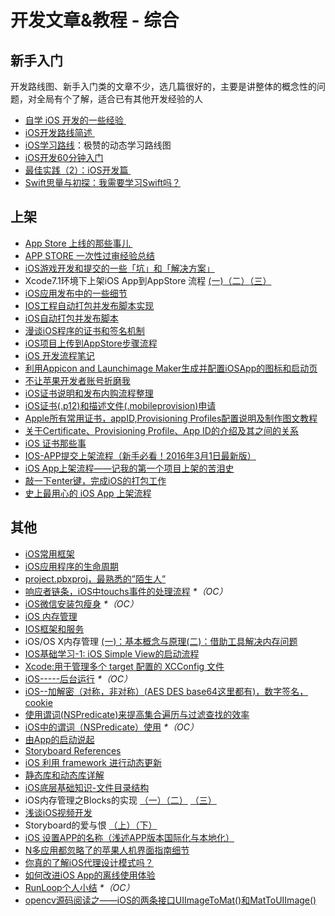 # 开发文章&教程 - 综合
## 新手入门
开发路线图、新手入门类的文章不少，选几篇很好的，主要是讲整体的概念性的问题，对全局有个了解，适合已有其他开发经验的人
- [自学 iOS 开发的一些经验 ][1]
- [iOS开发路线简述 ][2]
- [iOS学习路线][3]：极赞的动态学习路线图
- [iOS开发60分钟入门][4]
- [最佳实践（2）：iOS开发篇 ][5]
- [Swift思量与初探：我需要学习Swift吗？][6]

## 上架
- [App Store 上线的那些事儿 ][7]
- [APP STORE 一次性过审经验总结][8]
- [iOS游戏开发和提交的一些「坑」和「解决方案」][9]
- Xcode7.1环境下上架iOS App到AppStore 流程 [(一)][10][（二）][11][（三）][12]
- [iOS应用发布中的一些细节][13]
- [IOS工程自动打包并发布脚本实现][14]
- [iOS自动打包并发布脚本][15]
- [漫谈iOS程序的证书和签名机制][16]
- [iOS项目上传到AppStore步骤流程][17]
- [iOS 开发流程笔记][18]
- [利用Appicon and Launchimage Maker生成并配置iOSApp的图标和启动页][19]
- [不让苹果开发者账号折磨我][20]
- [iOS证书说明和发布内购流程整理][21]
- [iOS证书(.p12)和描述文件(.mobileprovision)申请][22]
- [Apple所有常用证书，appID,Provisioning Profiles配置说明及制作图文教程][23]
- [关于Certificate、Provisioning Profile、App ID的介绍及其之间的关系][24]
- [iOS 证书那些事][25]
- [IOS-APP提交上架流程（新手必看！2016年3月1日最新版）][26]
- [iOS App上架流程——记我的第一个项目上架的苦泪史][27]
- [敲一下enter键，完成iOS的打包工作][28]
- [史上最用心的 iOS App 上架流程][29]

## 其他
- [iOS常用框架][30]
- [iOS应用程序的生命周期][31]
- [project.pbxproj，最熟悉的”陌生人”][32]
- [响应者链条，iOS中touchs事件的处理流程][33] _\*（OC）_
- [iOS微信安装包瘦身][34] _\*（OC）_
- [iOS 内存管理][35]
- [IOS框架和服务][36]
- iOS/OS X内存管理 [(一)：基本概念与原理][37][(二)：借助工具解决内存问题][38]
- [IOS基础学习-1: iOS Simple View的启动流程][39]
- [Xcode:用于管理多个 target 配置的 XCConfig 文件][40]
- [iOS-----后台运行][41] _\*（OC）_
- [iOS--加解密（对称，非对称）(AES DES base64这里都有)，数字签名，cookie][42]
- [使用谓词(NSPredicate)来提高集合遍历与过滤查找的效率][43]
- [iOS中的谓词（NSPredicate）使用][44] _\*（OC）_
- [由App的启动说起][45]
- [Storyboard References][46]
- [iOS 利用 framework 进行动态更新][47]
- [静态库和动态库详解][48]
- [iOS底层基础知识-文件目录结构][49]
- iOS内存管理之Blocks的实现 [（一）][50][（二）][51] [（三）][52]
- [浅谈iOS视频开发][53]
- Storyboard的爱与恨 [（上）][54][（下）][55]
- [iOS 设置APP的名称（浅述APP版本国际化与本地化）][56]
- [N多应用都忽略了的苹果人机界面指南细节][57]
- [你真的了解iOS代理设计模式吗？][58]
- [如何改进iOS App的离线使用体验][59]
- [RunLoop个人小结][60] _\*（OC）_
- [opencv源码阅读之——iOS的两条接口UIImageToMat()和MatToUIImage()][61]


[1]:	http://limboy.me/ios/2014/12/31/learning-ios.html
[2]:	http://www.coderyi.com/archives/397
[3]:	http://ios.skyfox.org/route.html
[4]:	http://blog.csdn.net/a451493485/article/details/9364867
[5]:	http://ios.jobbole.com/81830/
[6]:	https://segmentfault.com/a/1190000004483254 "Swift思量与初探：我需要学习Swift吗？"
[7]:	http://wiki.jikexueyuan.com/project/app-store-refused/
[8]:	http://pmjane.com/post/app-store-ci-xing-guo-shen-jing-yan-zong-jie
[9]:	http://wuzhiwei.net/ios_dev_trap_and_solution/ "iOS游戏开发和提交的一些「坑」和「解决方案」"
[10]:	http://www.cnblogs.com/ChinaKingKong/p/4957682.html "Xcode7.1环境下上架iOS App到AppStore 流程 (Part 一)"
[11]:	http://www.cnblogs.com/ChinaKingKong/p/4964549.html
[12]:	http://www.cnblogs.com/ChinaKingKong/p/4964745.html
[13]:	http://www.cnblogs.com/daiweilai/p/4974394.html "iOS应用发布中的一些细节"
[14]:	http://blog.nswebfrog.com/2013/02/18/ios-automation/ "IOS工程自动打包并发布脚本实现"
[15]:	http://liumh.com/2015/11/25/ios-auto-archive-ipa/ "iOS自动打包并发布脚本"
[16]:	http://www.pchou.info/ios/2015/12/14/ios-certification-and-code-sign.html "漫谈iOS程序的证书和签名机制"
[17]:	http://www.cnblogs.com/jgCho/p/5089481.html "iOS项目上传到AppStore步骤流程"
[18]:	https://github.com/leecade/ios-dev-flow
[19]:	http://www.cnblogs.com/lidongxu/p/5114355.html "利用Appicon and Launchimage Maker生成并配置iOSApp的图标和启动页"
[20]:	http://www.jianshu.com/p/cb6c5f1c972b "不让苹果开发者账号折磨我"
[21]:	https://zilaiyedaren.github.io/blog/iOS%E8%AF%81%E4%B9%A6%E8%AF%B4%E6%98%8E%E5%92%8C%E5%8F%91%E5%B8%83%E5%86%85%E8%B4%AD%E6%B5%81%E7%A8%8B%E6%95%B4%E7%90%86/ "iOS证书说明和发布内购流程整理"
[22]:	https://zilaiyedaren.github.io/blog/iOS%E8%AF%81%E4%B9%A6(.p12)%E5%92%8C%E6%8F%8F%E8%BF%B0%E6%96%87%E4%BB%B6(.mobileprovision)%E7%94%B3%E8%AF%B7/ "iOS证书(.p12)和描述文件(.mobileprovision)申请"
[23]:	https://zilaiyedaren.github.io/blog/Apple%E6%89%80%E6%9C%89%E5%B8%B8%E7%94%A8%E8%AF%81%E4%B9%A6%EF%BC%8CappID,Provisioning%20Profiles%E9%85%8D%E7%BD%AE%E8%AF%B4%E6%98%8E%E5%8F%8A%E5%88%B6%E4%BD%9C%E5%9B%BE%E6%96%87%E6%95%99%E7%A8%8B/ "Apple所有常用证书，appID,Provisioning Profiles配置说明及制作图文教程"
[24]:	https://zilaiyedaren.github.io/blog/%E5%85%B3%E4%BA%8ECertificate%E3%80%81Provisioning%20Profile%E3%80%81App%20ID%E7%9A%84%E4%BB%8B%E7%BB%8D%E5%8F%8A%E5%85%B6%E4%B9%8B%E9%97%B4%E7%9A%84%E5%85%B3%E7%B3%BB/ "关于Certificate、Provisioning Profile、App ID的介绍及其之间的关系"
[25]:	http://www.cnblogs.com/wangyang1213/p/5209119.html "iOS 证书那些事"
[26]:	http://www.cnblogs.com/BK-12345/p/5232633.html "IOS-APP提交上架流程（新手必看！2016年3月1日最新版）"
[27]:	http://blog.treney.com/index.php/archives/ToAppStore.html
[28]:	http://www.jianshu.com/p/a6cc6d9346ed "敲一下enter键，完成iOS的打包工作"
[29]:	http://ios.jobbole.com/84643/
[30]:	http://www.jianshu.com/p/e7fc525f342d
[31]:	http://www.jianshu.com/p/aa50e5350852?utm_campaign=maleskine&utm_content=note&utm_medium=writer_share&utm_source=weibo
[32]:	http://www.olinone.com/?p=215
[33]:	http://www.cnblogs.com/suqiankun/p/4944042.html "响应者链条，iOS中touchs事件的处理流程。"
[34]:	https://mp.weixin.qq.com/s?__biz=MzAwNDY1ODY2OQ==&mid=207986417&idx=1&sn=77ea7d8e4f8ab7b59111e78c86ccfe66&scene=1&srcid=1024pgRuhHtElUqPlXjsizht&key=b410d3164f5f798e9752971b4cb76dd5efae6b5c2f1f10cbafd3573c6186c16ee60ce346711f7433ff6ab0d6aa974e3e&ascene=0&uin=MTQxOTU1ODg4MQ==&devicetype=iMac+MacBookPro11,5+OSX+OSX+10.11+build(15A284)&version=11020201&pass_ticket=h1CfhovWAS61j24tFYTljyTFl4r9BUlFON7H+Nl6hMV1ZpVN2kG4/LL6yxnDUjd9
[35]:	http://www.cnblogs.com/huangjianwu/p/4962772.html "iOS 内存管理"
[36]:	http://www.cnblogs.com/jgCho/p/4960048.html "IOS框架和服务"
[37]:	http://www.jianshu.com/p/1928b54e1253 "iOS/OS X内存管理(一)：基本概念与原理"
[38]:	http://www.jianshu.com/p/09c5141d4531 "iOS/OS X内存管理(二)：借助工具解决内存问题"
[39]:	http://www.admin85.com/u/mobile/ios/9443.html "IOS基础学习-1: iOS Simple View的启动流程"
[40]:	http://swift.gg/2015/12/01/xcode-xcconfig-files-for-managing-targets-configurations/ "Xcode:用于管理多个 target 配置的 XCConfig 文件"
[41]:	http://www.cnblogs.com/congli0220/p/5019945.html "iOS-----后台运行"
[42]:	http://www.jianshu.com/p/ac841b772c7a "iOS--加解密（对称，非对称）(AES DES base64这里都有)，数字签名，cookie"
[43]:	http://segmentfault.com/a/1190000004238379 "使用谓词(NSPredicate)来提高集合遍历与过滤查找的效率"
[44]:	http://www.jianshu.com/p/88be28860cde "iOS中的谓词（NSPredicate）使用"
[45]:	http://oncenote.com/2015/06/01/How-App-Launch/ "由App的启动说起"
[46]:	https://zilaiyedaren.github.io/blog/Storyboard%20References/ "Storyboard References"
[47]:	http://yq.aliyun.com/articles/3024
[48]:	http://www.jianshu.com/p/c8366e4f9378 "iOS专题2:静态库和动态库详解"
[49]:	http://www.cnblogs.com/wujy/p/5188302.html "iOS底层基础知识-文件目录结构"
[50]:	http://lastdays.cn/2016/02/23/blocks1/ "iOS内存管理之Blocks的实现（一）"
[51]:	http://lastdays.cn/2016/02/24/Blocks2/ "iOS内存管理之Blocks的实现（二）"
[52]:	http://lastdays.cn/2016/02/26/block3/ "iOS内存管理之Blocks的实现（三）"
[53]:	http://www.cnblogs.com/booksky/p/5213198.html "浅谈iOS视频开发"
[54]:	http://shengpan.net/storyboard/ "Storyboard的爱与恨（上）"
[55]:	http://shengpan.net/storyboard2/ "Storyboard的爱与恨（下）"
[56]:	http://www.jianshu.com/p/a3a70f0398c4 "iOS 设置APP的名称（浅述APP版本国际化与本地化）"
[57]:	http://www.cocoachina.com/appstore/20160314/15661.html
[58]:	http://www.jianshu.com/p/2113ffe54b30 "你真的了解iOS代理设计模式吗？"
[59]:	http://www.cnblogs.com/jgCho/p/5287185.html "如何改进iOS App的离线使用体验"
[60]:	http://www.devlizy.com/runloop/
[61]:	http://www.cnblogs.com/panxiaochun/p/5387743.html "opencv源码阅读之——iOS的两条接口UIImageToMat()和MatToUIImage()"